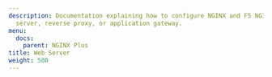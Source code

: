 ```yaml
---
description: Documentation explaining how to configure NGINX and F5 NGINX Plus as a web
  server, reverse proxy, or application gateway.
menu:
  docs:
    parent: NGINX Plus
title: Web Server
weight: 500
---
```

